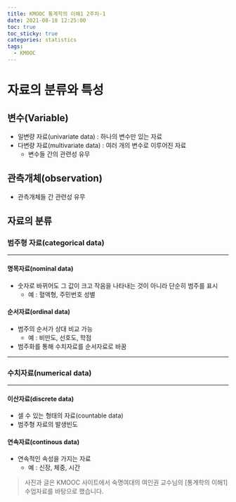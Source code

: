 ```yaml
---
title: KMOOC 통계학의 이해1 2주차-1
date: 2021-08-18 12:25:00
toc: true
toc_sticky: true
categories: statistics
tags:
  - KMOOC
---
```



# 자료의 분류와 특성

## 변수(Variable)
- 일변량 자료(univariate data) : 하나의 변수만 있는 자료
- 다변량 자료(multivariate data) : 여러 개의 변수로 이루어진 자료
  - 변수들 간의 관련성 유무

## 관측개체(observation)
- 관측개체들 간 관련성 유무

## 자료의 분류

### 범주형 자료(categorical data)
***
#### 명목자료(nominal data)
- 숫자로 바뀌어도 그 값이 크고 작음을 나타내는 것이 아니라 단순히 범주를 표시
  - 예 : 혈액형, 주민번호 성별

#### 순서자료(ordinal data)
- 범주의 순서가 상대 비교 가능
  - 예 : 비만도, 선호도, 학점
- 범주화를 통해 수치자료를 순서자료로 바꿈

***
### 수치자료(numerical data)
***
#### 이산자료(discrete data)
- 셀 수 있는 형태의 자료(countable data)
- 범주형 자료의 발생빈도

#### 연속자료(continous data)
- 연속적인 속성을 가지는 자료
  - 예 : 신장, 체중, 시간


> 사진과 글은 KMOOC 사이트에서 숙명여대의 여인권 교수님의 [통계학의 이해1] 수업자료를 바탕으로 했습니다.  
